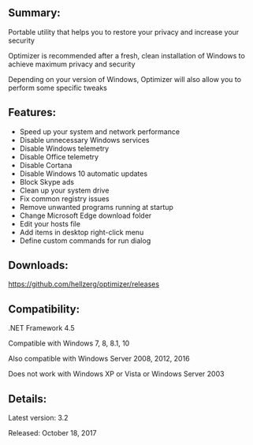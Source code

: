## Summary: ##

Portable utility that helps you to restore your privacy and increase your security

Optimizer is recommended after a fresh, clean installation of Windows to achieve maximum privacy and security

Depending on your version of Windows, Optimizer will also allow you to perform some specific tweaks

## Features: ##

* Speed up your system and network performance
* Disable unnecessary Windows services
* Disable Windows telemetry
* Disable Office telemetry
* Disable Cortana
* Disable Windows 10 automatic updates
* Block Skype ads
* Clean up your system drive
* Fix common registry issues 
* Remove unwanted programs running at startup
* Change Microsoft Edge download folder
* Edit your hosts file
* Add items in desktop right-click menu
* Define custom commands for run dialog

## Downloads: ##
https://github.com/hellzerg/optimizer/releases

## Compatibility: ##

.NET Framework 4.5
 
Compatible with Windows 7, 8, 8.1, 10

Also compatible with Windows Server 2008, 2012, 2016

Does not work with Windows XP or Vista or Windows Server 2003

## Details: ##

Latest version: 3.2

Released: October 18, 2017